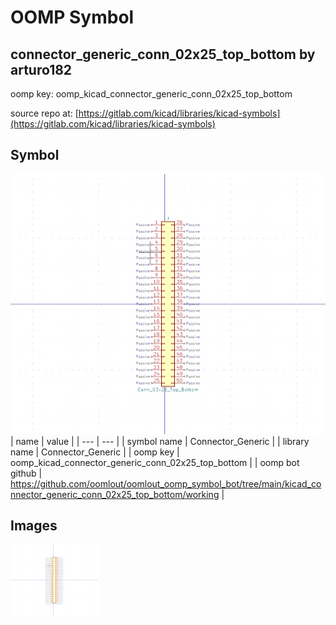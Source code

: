 # OOMP Symbol  
## connector_generic_conn_02x25_top_bottom  by arturo182  
  
oomp key: oomp_kicad_connector_generic_conn_02x25_top_bottom  
  
source repo at: [https://gitlab.com/kicad/libraries/kicad-symbols](https://gitlab.com/kicad/libraries/kicad-symbols)  
## Symbol  
  
[![working.png](working_600.png)](working.png)  
| name | value | 
| --- | --- | 
| symbol name | Connector_Generic | 
| library name | Connector_Generic | 
| oomp key | oomp_kicad_connector_generic_conn_02x25_top_bottom | 
| oomp bot github | https://github.com/oomlout/oomlout_oomp_symbol_bot/tree/main/kicad_connector_generic_conn_02x25_top_bottom/working | 
## Images  
  
[![working.png](working_140.png)](working.png)  

